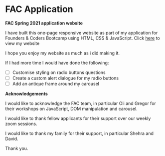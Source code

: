 # FAC Application

**FAC Spring 2021 application website**

I have built this one-page responsive website as part of my application for Founders & Coders Bootcamp using HTML, CSS & JavaScript.
Click [here](https://fi-ya.github.io/Founders-Coders-2021-Application/) to view my website 

I hope you enjoy my website as much as i did making it.

If I had more time I would have done the following:

 - [ ] Customise styling on radio buttons questions  
 - [ ] Create a custom alert dialogue for my radio buttons  
 - [ ] Add an antique frame around
       my carousel

**Acknowledgements**

I would like to acknowledge the FAC team, in particular Oli and Gregor for their workshops on JavaScript, DOM manipulation and carousel.

I would like to thank fellow applicants for their support over our weekly zoom sessions.

I would like to thank my family for their support, in particular Shehra and David.

Thank you.
